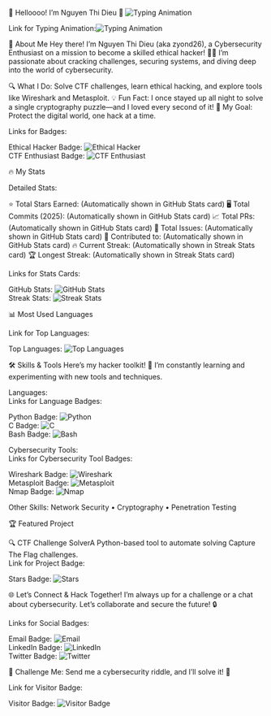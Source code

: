 
  🔐 Helloooo! I’m Nguyen Thi Dieu 👾
  ![Typing Animation](https://readme-typing-svg.herokuapp.com?font=Fira+Code&size=20&color=FF5555¢er=true&vCenter=true&width=500&lines=Aspiring+Ethical+Hacker;Cybersecurity+Enthusiast;CTF+Challenge+Solver)


Link for Typing Animation:![Typing Animation](https://readme-typing-svg.herokuapp.com?font=Fira+Code&size=20&color=FF5555¢er=true&vCenter=true&width=500&lines=Aspiring+Ethical+Hacker;Cybersecurity+Enthusiast;CTF+Challenge+Solver)

🌟 About Me
Hey there! I’m Nguyen Thi Dieu (aka zyond26), a Cybersecurity Enthusiast on a mission to become a skilled ethical hacker! 🕵️‍♀️ I’m passionate about cracking challenges, securing systems, and diving deep into the world of cybersecurity.

🔍 What I Do: Solve CTF challenges, learn ethical hacking, and explore tools like Wireshark and Metasploit.
💡 Fun Fact: I once stayed up all night to solve a single cryptography puzzle—and I loved every second of it!
🚀 My Goal: Protect the digital world, one hack at a time.


  
  


Links for Badges:  

Ethical Hacker Badge: ![Ethical Hacker](https://img.shields.io/badge/Hacker-Ethical-FF5555?style=for-the-badge&logo=shield)  
CTF Enthusiast Badge: ![CTF Enthusiast](https://img.shields.io/badge/CTF-Enthusiast-55FF55?style=for-the-badge&logo=flag)


🔥 My Stats

  
  


Detailed Stats:

⭐ Total Stars Earned: (Automatically shown in GitHub Stats card)
🖥️ Total Commits (2025): (Automatically shown in GitHub Stats card)
📈 Total PRs: (Automatically shown in GitHub Stats card)
🐞 Total Issues: (Automatically shown in GitHub Stats card)
🤝 Contributed to: (Automatically shown in GitHub Stats card)
🔥 Current Streak: (Automatically shown in Streak Stats card)
🏆 Longest Streak: (Automatically shown in Streak Stats card)

Links for Stats Cards:  

GitHub Stats: ![GitHub Stats](https://github-readme-stats.vercel.app/api?username=zyond26&show_icons=true&theme=radical&hide_border=true&bg_color=1a1b27&title_color=FF5555&icon_color=55FF55)  
Streak Stats: ![Streak Stats](https://github-readme-streak-stats.herokuapp.com/?user=zyond26&theme=radical&hide_border=true&background=1a1b27&stroke=FF5555&ring=55FF55&fire=FF5555&currStreakNum=55FF55&sideNums=55FF55&currStreakLabel=FF5555&sideLabels=55FF55&dates=AAAAAA)


📊 Most Used Languages

  


Link for Top Languages:  

Top Languages: ![Top Languages](https://github-readme-stats.vercel.app/api/top-langs/?username=zyond26&layout=compact&theme=radical&hide_border=true&bg_color=1a1b27&title_color=FF5555&icon_color=55FF55)


🛠️ Skills & Tools
Here’s my hacker toolkit! 🧰 I’m constantly learning and experimenting with new tools and techniques.

Languages:  
Links for Language Badges:  

Python Badge: ![Python](https://img.shields.io/badge/Python-3776AB?style=flat-square&logo=python&logoColor=white)  
C Badge: ![C](https://img.shields.io/badge/C-00599C?style=flat-square&logo=c&logoColor=white)  
Bash Badge: ![Bash](https://img.shields.io/badge/Bash-4EAA25?style=flat-square&logo=gnu-bash&logoColor=white)


Cybersecurity Tools:  
Links for Cybersecurity Tool Badges:  

Wireshark Badge: ![Wireshark](https://img.shields.io/badge/Wireshark-1679A7?style=flat-square&logo=wireshark&logoColor=white)  
Metasploit Badge: ![Metasploit](https://img.shields.io/badge/Metasploit-FF0000?style=flat-square&logo=metasploit&logoColor=white)  
Nmap Badge: ![Nmap](https://img.shields.io/badge/Nmap-00C7B7?style=flat-square&logo=nmap&logoColor=white)


Other Skills: Network Security • Cryptography • Penetration Testing



🏆 Featured Project

🔍 CTF Challenge SolverA Python-based tool to automate solving Capture The Flag challenges.  
Link for Project Badge:  

Stars Badge: ![Stars](https://img.shields.io/github/stars/zyond26/ctf-solver?style=social)




🌐 Let’s Connect & Hack Together!
I’m always up for a challenge or a chat about cybersecurity. Let’s collaborate and secure the future! 🔒

  
  
  


Links for Social Badges:  

Email Badge: ![Email](https://img.shields.io/badge/Email-D14836?style=for-the-badge&logo=gmail&logoColor=white)  
LinkedIn Badge: ![LinkedIn](https://img.shields.io/badge/LinkedIn-0077B5?style=for-the-badge&logo=linkedin&logoColor=white)  
Twitter Badge: ![Twitter](https://img.shields.io/badge/Twitter-1DA1F2?style=for-the-badge&logo=twitter&logoColor=white)

💬 Challenge Me: Send me a cybersecurity riddle, and I’ll solve it! 🧩


  


Link for Visitor Badge:  

Visitor Badge: ![Visitor Badge](https://visitor-badge.laobi.icu/badge?page_id=zyond26.zyond26&color=FF5555&style=flat-square)

